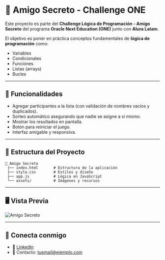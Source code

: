 # 🎁 Amigo Secreto - Challenge ONE

Este proyecto es parte del **Challenge Lógica de Programación - Amigo Secreto** del programa **Oracle Next Education (ONE)** junto con **Alura Latam**.

El objetivo es poner en práctica conceptos fundamentales de **lógica de programación** como:
- Variables
- Condicionales
- Funciones
- Listas (arrays)
- Bucles

---

## 🚀 Funcionalidades

- Agregar participantes a la lista (con validación de nombres vacíos y duplicados).
- Sorteo automático asegurando que nadie se asigne a sí mismo.
- Mostrar los resultados en pantalla.
- Botón para reiniciar el juego.
- Interfaz amigable y responsiva.

---

## 📂 Estructura del Proyecto

```
📁 Amigo Secreto
 ├── index.html       # Estructura de la aplicación
 ├── style.css        # Estilos y diseño
 ├── app.js           # Lógica en JavaScript
 └── assets/          # Imágenes y recursos
```

---

## 🖥️ Vista Previa

![Amigo Secreto](assets/amigo-secreto.png)



---

## 🔗 Conecta conmigo

- 💼 [LinkedIn](https://www.linkedin.com)
- 📧 Contacto: tuemail@ejemplo.com
